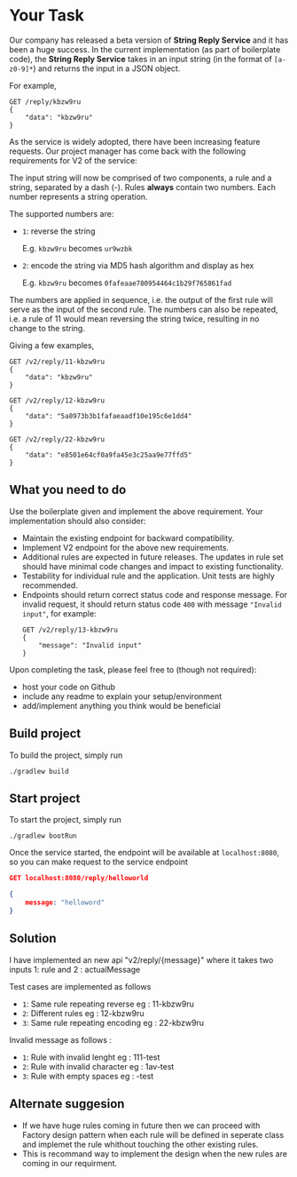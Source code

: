 # Your Task
Our company has released a beta version of **String Reply Service** and it has been a huge success.
In the current implementation (as part of boilerplate code), the **String Reply Service** takes in an input string (in the format of `[a-z0-9]*`)
and returns the input in a JSON object.

For example,

```
GET /reply/kbzw9ru
{
    "data": "kbzw9ru"
}
```

As the service is widely adopted, there have been increasing feature requests.
Our project manager has come back with the following requirements for V2 of the service:

The input string will now be comprised of two components, a rule and a string, separated by a dash (-).
Rules **always** contain two numbers. Each number represents a string operation.

The supported numbers are:

- `1`: reverse the string

   E.g. `kbzw9ru` becomes `ur9wzbk`

- `2`: encode the string via MD5 hash algorithm and display as hex

   E.g. `kbzw9ru` becomes `0fafeaae780954464c1b29f765861fad`

The numbers are applied in sequence, i.e. the output of the first rule will
serve as the input of the second rule. The numbers can also be repeated,
i.e. a rule of 11 would mean reversing the string twice, resulting in no change to the string.

Giving a few examples,

```
GET /v2/reply/11-kbzw9ru
{
    "data": "kbzw9ru"
}
```
```
GET /v2/reply/12-kbzw9ru
{
    "data": "5a8973b3b1fafaeaadf10e195c6e1dd4"
}
```
```
GET /v2/reply/22-kbzw9ru
{
    "data": "e8501e64cf0a9fa45e3c25aa9e77ffd5"
}
```

## What you need to do
Use the boilerplate given and implement the above requirement.
Your implementation should also consider:

- Maintain the existing endpoint for backward compatibility.
- Implement V2 endpoint for the above new requirements.
- Additional rules are expected in future releases. The updates in rule set
should have minimal code changes and impact to existing functionality.
- Testability for individual rule and the application.
Unit tests are highly recommended.
- Endpoints should return correct status code and response message.
For invalid request, it should return status code `400`
with message `"Invalid input"`, for example:
   ```
   GET /v2/reply/13-kbzw9ru
   {
       "message": "Invalid input"
   }
   ```

Upon completing the task, please feel free to (though not required):

- host your code on Github
- include any readme to explain your setup/environment
- add/implement anything you think would be beneficial

## Build project

To build the project, simply run
```
./gradlew build
```

## Start project

To start the project, simply run
```
./gradlew bootRun
```

Once the service started, the endpoint will be available at `localhost:8080`, so you can make request to the service endpoint

```json
GET localhost:8080/reply/helloworld

{
    message: "helloword"
}
```

## Solution

I have implemented an new api "v2/reply/{message}" where it takes two inputs 1: rule and 2 : actualMessage 


Test cases are implemented as follows
- `1`: Same rule repeating reverse 
    eg : 11-kbzw9ru
- `2`: Different rules 
    eg : 12-kbzw9ru
- `3`: Same rule repeating encoding
    eg : 22-kbzw9ru

Invalid message as follows :

- `1`: Rule with invalid lenght 
    eg : 111-test
- `2`: Rule with invalid character
    eg : 1av-test
- `3`: Rule with empty spaces
    eg :    -test

## Alternate suggesion

- If we have huge rules coming in future then we can proceed with Factory design pattern when each rule will be defined in seperate class and implemet the rule whithout touching the other existing rules. 
- This is recommand way to implement the design when the new rules are coming in our requirment. 


